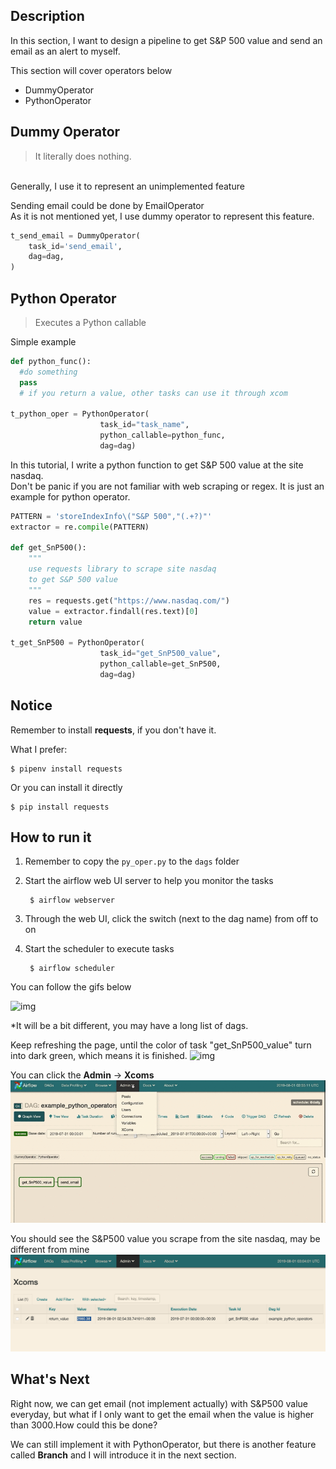 Description
------------
In this section, I want to design a pipeline to get S&P 500 value and send an email as an alert to myself.

This section will cover operators below
- DummyOperator
- PythonOperator


Dummy Operator
------------
>  It literally does nothing.
<br>
Generally, I use it to represent an unimplemented feature

Sending email could be done by EmailOperator
<br>
As it is not mentioned yet, I use dummy operator to represent this feature.
```python
t_send_email = DummyOperator(
    task_id='send_email',
    dag=dag,
)
```

Python Operator
------------
> Executes a Python callable

Simple example

```python
def python_func():
  #do something
  pass
  # if you return a value, other tasks can use it through xcom

t_python_oper = PythonOperator(
                    task_id="task_name",
                    python_callable=python_func,
                    dag=dag)
```

In this tutorial, I write a python function to get S&P 500 value at the site nasdaq.
<br>
Don't be panic if you are not familiar with web scraping or regex. It is just an example for python operator.

```python
PATTERN = 'storeIndexInfo\("S&P 500","(.+?)"'
extractor = re.compile(PATTERN)

def get_SnP500():
    """
    use requests library to scrape site nasdaq
    to get S&P 500 value
    """
    res = requests.get("https://www.nasdaq.com/")
    value = extractor.findall(res.text)[0]
    return value

t_get_SnP500 = PythonOperator(
                    task_id="get_SnP500_value",
                    python_callable=get_SnP500,
                    dag=dag)
```


Notice
------------

Remember to install **requests**, if you don't have it.

What I prefer:

    $ pipenv install requests

Or you can install it directly

    $ pip install requests

How to run it
------------
1. Remember to copy the `py_oper.py` to the `dags` folder
2. Start the airflow web UI server to help you monitor the tasks

        $ airflow webserver

3. Through the web UI, click the switch (next to the dag name) from off to on
4. Start the scheduler to execute tasks

        $ airflow scheduler


You can follow the gifs below
<br>

![img](imgs/1.gif)

*It will be a bit different, you may have a long list of dags.

Keep refreshing the page, until the color of task "get_SnP500_value" turn into dark green, which means it is finished.
![img](imgs/2.gif)

You can click the **Admin** -> **Xcoms**
![img](imgs/3.gif)

You should see the S&P500 value you scrape from the site nasdaq, may be different from mine
![img](imgs/4.png)


What's Next
------------
Right now, we can get email (not implement actually) with S&P500 value everyday, but what if I only want to get the email when the value is higher than 3000.How could this be done?

We can still implement it with PythonOperator, but there is another feature called **Branch** and I will introduce it in the next section.
